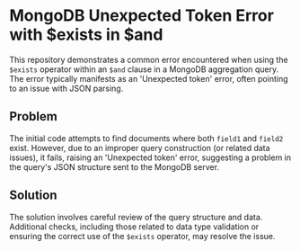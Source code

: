 # MongoDB Unexpected Token Error with $exists in $and
This repository demonstrates a common error encountered when using the `$exists` operator within an `$and` clause in a MongoDB aggregation query. The error typically manifests as an 'Unexpected token' error, often pointing to an issue with JSON parsing.

## Problem
The initial code attempts to find documents where both `field1` and `field2` exist.  However, due to an improper query construction (or related data issues), it fails, raising an 'Unexpected token' error, suggesting a problem in the query's JSON structure sent to the MongoDB server.

## Solution
The solution involves careful review of the query structure and data.  Additional checks, including those related to data type validation or ensuring the correct use of the `$exists` operator, may resolve the issue.
